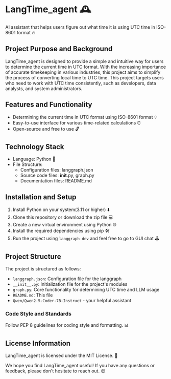 # LangTime_agent 🕰️
AI assistant that helps users figure out what time it is using UTC time in ISO-8601 format 🔥

## Project Purpose and Background

LangTime_agent is designed to provide a simple and intuitive way for users to determine the current time in UTC format. With the increasing importance of accurate timekeeping in various industries, this project aims to simplify the process of converting local time to UTC time. This project targets users who need to work with UTC time consistently, such as developers, data analysts, and system administrators.

## Features and Functionality

* Determining the current time in UTC format using ISO-8601 format 💡
* Easy-to-use interface for various time-related calculations ⏰
* Open-source and free to use 🔓

## Technology Stack

* Language: Python 🐍
* File Structure:
	+ Configuration files: langgraph.json
	+ Source code files: __init__.py, graph.py
	+ Documentation files: README.md

## Installation and Setup

1. Install Python on your system(3.11 or higher) ⬇️
2. Clone this repository or download the zip file 💻
3. Create a new virtual environment using Python 🌐
4. Install the required dependencies using pip 🛠️
5. Run the project using `langgraph dev` and feel free to go to GUI chat 🕹️

## Project Structure

The project is structured as follows:
* `langgraph.json`: Configuration file for the langgraph
* `__init__.py`: Initialization file for the project's modules
* `graph.py`: Core functionality for determining UTC time and LLM usage
* `README.md`: This file
* `Qwen/Qwen2.5-Coder-7B-Instruct` - your helpful assistant

### Code Style and Standards

Follow PEP 8 guidelines for coding style and formatting. 📊

## License Information

LangTime_agent is licensed under the MIT License. 📜

We hope you find LangTime_agent useful! If you have any questions or feedback, please don't hesitate to reach out. 😊
